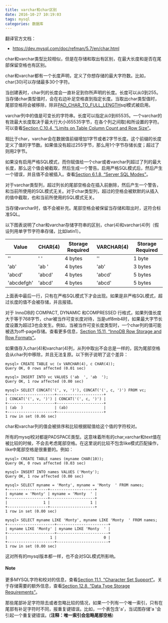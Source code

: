 ```yaml
---
title: varchar和char区别
date: 2016-10-27 10:19:03
tags: mysql
categories: 数据库
---
```


翻译官方文档：
* https://dev.mysql.com/doc/refman/5.7/en/char.html

<!--more-->

char和varchar类型比较相似，但是在存储和取出有区别，在最大长度和是否在尾部保留空格也有区别。

char和varchar都有一个长度声明，定义了你想存储的最大字符数。比如，char(30)可以存储最多30个字符。

当创建表时，char列的长度会一直补足到你所声明的长度。长度可以从0到255。当存储char类型值时，会在右边补足空格直到指定长度。当取出char类型值时，尾部空格将会被移除，除非[PAD_CHAR_TO_FULL_LENGTH](https://dev.mysql.com/doc/refman/5.7/en/sql-mode.html#sqlmode_pad_char_to_full_length)sql模式被启用。

varchar列中的值是可变长的字符串。长度可以指定从0到65535。一个varchar的有效最大长度取决于最大行大小(65535字节，在各个列之间取)和所设置的字符。可以查看[Section C.10.4, “Limits on Table Column Count and Row Size”](https://dev.mysql.com/doc/refman/5.7/en/column-count-limit.html)。

相比于char，varchar会在数据值前缀增加1字节或者2字节长度。这个前缀的长度定义了值的字节数。如果值没有超过255字节，那么用1个字节存储长度；超过了则用2字节。

如果没有启用严格SQL模式，而你赋值给一个char或者varchar列超过了列的最大长度，那么这个值会被截取，然后生成一个警告。启用严格SQL模式后，然后产生一个错误，并且值不会被插入。查看[Section 6.1.8, “Server SQL Modes”](https://dev.mysql.com/doc/refman/5.7/en/sql-mode.html)。

对于varchar类型列，超过列长的尾部空格会在插入前删除，然后产生一个警告，和当前所使用的SQL模式无关。对于char类型列，超过的空格会被默默的从插入的值中截取，也和当前所使用的SQL模式无关。

当存储varchar时，值不会被补充。尾部空格会被保留当存储和取出时，这符合标准SQL。

以下图表说明了char和varchar存储字符串的区别，char(4)和varchar(4)列（假设列用单字节字符串存储，比如latin1）。

Value | CHAR(4) | Storage Required | VARCHAR(4) | Storage Required
------------ | ------------- | ------------ | ------------ | ------------
'' | '    ' | 4 bytes | '' | 1 byte
'ab' | 'ab  ' | 4 bytes | 'ab' | 3 bytes
'abcd' | 'abcd' | 4 bytes | 'abcd' | 5 bytes
'abcdefgh' | 'abcd' | 4 bytes | 'abcd' | 5 bytes

上面表中最后一行，只有在严格SQL模式下才会出现。如果是非严格SQL模式，超过长度的值不会被存储，并且报错。

对于 InnoDB的 COMPACT, DYNAMIC 和COMPRESSED 行格式，如果列值长度大于等于768字节，char被当作可变长度对待，当是utf8mb4时，如果最大字节长度设置为超过3也会发生。例如，当被当作可变长度类型时，一个char列的值可能被选为off-page存储。查看更多信息，[Section 15.11, “InnoDB Row Storage and Row Formats”](https://dev.mysql.com/doc/refman/5.7/en/innodb-row-format.html)。

如果值存入char(4)和varchar(4)列，从列中取出不会总是一样的，因为尾部空格会从char列中移除，并且无法复原。以下例子说明了这个差异：

    mysql> CREATE TABLE vc (v VARCHAR(4), c CHAR(4));
    Query OK, 0 rows affected (0.01 sec)

    mysql> INSERT INTO vc VALUES ('ab  ', 'ab  ');
    Query OK, 1 row affected (0.00 sec)

    mysql> SELECT CONCAT('(', v, ')'), CONCAT('(', c, ')') FROM vc;
    +---------------------+---------------------+
    | CONCAT('(', v, ')') | CONCAT('(', c, ')') |
    +---------------------+---------------------+
    | (ab  )              | (ab)                |
    +---------------------+---------------------+
    1 row in set (0.06 sec)
char和varchar列的值会被排序和比较根据赋值给这个值的字符校对。

所有的mysql校对都是PADSPACE类型。这意味着所有的char,varchar和text值在被比较的时候，不会去考虑尾部空格。在这里说的比较不包含like模式匹配操作，like中尾部空格是很重要的。例如：

    mysql> CREATE TABLE names (myname CHAR(10));
    Query OK, 0 rows affected (0.03 sec)

    mysql> INSERT INTO names VALUES ('Monty');
    Query OK, 1 row affected (0.00 sec)

    mysql> SELECT myname = 'Monty', myname = 'Monty  ' FROM names;
    +------------------+--------------------+
    | myname = 'Monty' | myname = 'Monty  ' |
    +------------------+--------------------+
    |                1 |                  1 |
    +------------------+--------------------+
    1 row in set (0.00 sec)

    mysql> SELECT myname LIKE 'Monty', myname LIKE 'Monty  ' FROM names;
    +---------------------+-----------------------+
    | myname LIKE 'Monty' | myname LIKE 'Monty  ' |
    +---------------------+-----------------------+
    |                   1 |                     0 |
    +---------------------+-----------------------+
    1 row in set (0.00 sec)
这对所有的mysql版本都一样，也不会对SQL模式所影响。

#### Note
更多MYSQL字符和校对的信息，查看[Section 11.1, “Character Set Support”](https://dev.mysql.com/doc/refman/5.7/en/charset.html)。关于存储需要的额外信息，查看[Section 12.8, “Data Type Storage Requirements”](https://dev.mysql.com/doc/refman/5.7/en/storage-requirements.html)。
    
那些尾部补足字符除去或者忽略比较的情况，如果一个列有一个唯一索引，只有在尾部有补足字符时不同，报重复键错误。比如，一个表包含'a'，当试图存储'a '会引起一个重复键错误。(**注释：唯一索引会忽略尾部空格**)

